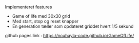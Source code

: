 Implementeret features

- Game of life med 30x30 grid
- Med start, stop og reset knapper
- En generation tæller som opdateret griddet hvert 1/5 sekund

github pages link : https://nouhayla-code.github.io/GameOfLife/
